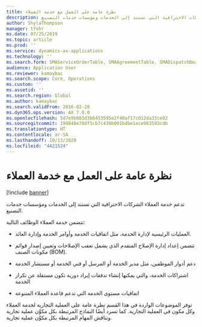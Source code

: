 ```yaml
---
title: نظرة عامة على العمل مع خدمة العملاء
description: تدعم خدمة العملاء الشركات الاحترافية التي تستند إلى الخدمات ومؤسسات خدمات التصنيع.
author: ShylaThompson
manager: tfehr
ms.date: 07/25/2019
ms.topic: article
ms.prod: ''
ms.service: dynamics-ax-applications
ms.technology: ''
ms.search.form: SMAServiceOrderTable, SMAAgreementTable, SMADispatchBoard
audience: Application User
ms.reviewer: kamaybac
ms.search.scope: Core, Operations
ms.custom: ''
ms.assetid: ''
ms.search.region: Global
ms.author: kamaybac
ms.search.validFrom: 2016-02-28
ms.dyn365.ops.version: AX 7.0.0
ms.openlocfilehash: 5d7e9b081d3b6453595e2f40af17c012da33ce02
ms.sourcegitcommit: 199848e78df5cb7c439b001bdbe1ece963593cdb
ms.translationtype: HT
ms.contentlocale: ar-SA
ms.lasthandoff: 10/13/2020
ms.locfileid: "4421524"
---
```

# <a name="work-with-customer-service-overview"></a>نظرة عامة على العمل مع خدمة العملاء

[!include [banner](../includes/banner.md)]


تدعم خدمة العملاء الشركات الاحترافية التي تستند إلى الخدمات ومؤسسات خدمات التصنيع.

تتضمن خدمة العملاء الوظائف التالية:

  - العمليات الرئيسية لإدارة الخدمة، مثل اتفاقيات الخدمة وأوامر الخدمة وإدارة العائد.

  - تتضمن إعداد إدارة الإصلاح المتقدم الذي يشمل تعقب الإصلاحات وتعيين إصدار قوائم مكونات الصنف (BOM).

  - دعم أدوار الموظفين، مثل مدير الخدمة أو المرسل أو فني الخدمة أو مستشار الخدمة

  - اشتراكات الخدمة، والتي يمكنها إنشاء تدفقات إيراد دورية تكون مستقلة عن تكرار الخدمة

  - اتفاقيات مستوى الخدمة التي تدعم قاعدة العملاء المتنوعة

توفر الموضوعات الواردة في هذا القسم نظرة عامة على العملية التجارية لخدمة العملاء وكل مكون في العملية التجارية. كما تسرد أيضًا النماذج المرتبطة بكل مكوِّن عملية تجارية وتناقش المهام المرتبطة بكل مكوِّن عملية تجارية.




